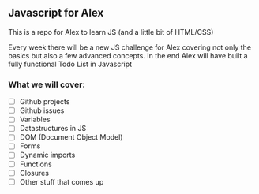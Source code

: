## Javascript for Alex
This is a repo for Alex to learn JS (and a little bit of HTML/CSS)

Every week there will be a new JS challenge for Alex covering not only the basics but also a few advanced concepts. In the end Alex will have built a fully functional Todo List in Javascript

### What we will cover: 
- [ ] Github projects
- [ ] Github issues
- [ ] Variables
- [ ] Datastructures in JS 
- [ ] DOM (Document Object Model)
- [ ] Forms
- [ ] Dynamic imports
- [ ] Functions
- [ ] Closures 
- [ ] Other stuff that comes up
